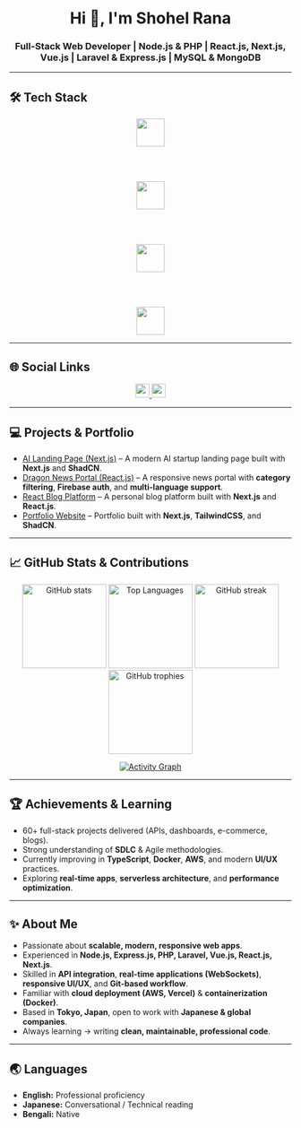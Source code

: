 <h1 align="center">Hi 👋, I'm Shohel Rana</h1>
<h3 align="center">
Full-Stack Web Developer | Node.js & PHP | React.js, Next.js, Vue.js | Laravel & Express.js | MySQL & MongoDB
</h3>

---

## 🛠️ Tech Stack

<div align="center">

<!-- Frontend -->
<img src="https://skillicons.dev/icons?i=html,css,js,ts,react,nextjs,vue,tailwind,bootstrap,shadcn" height="50" />

<br><br>

<!-- Backend -->
<img src="https://skillicons.dev/icons?i=nodejs,express,php,laravel" height="50" />

<br><br>

<!-- Database & API -->
<img src="https://skillicons.dev/icons?i=mysql,mongodb,graphql,postman" height="50" />

<br><br>

<!-- DevOps & Cloud -->
<img src="https://skillicons.dev/icons?i=docker,git,aws,vercel,figma" height="50" />

</div>

---

## 🌐 Social Links

<div align="center">
  <a href="https://www.linkedin.com/in/shohel-rana-tonmoy-39665b318/">
    <img src="https://img.shields.io/static/v1?message=LinkedIn&logo=linkedin&color=0077B5&style=for-the-badge" height="25"/>
  </a>
  <a href="https://www.facebook.com/shohelranatonmoy1996">
    <img src="https://img.shields.io/static/v1?message=Facebook&logo=facebook&color=1877F2&style=for-the-badge" height="25"/>
  </a>
</div>

---

## 💻 Projects & Portfolio

- [AI Landing Page (Next.js)](https://ai-landing-page-next-js.vercel.app/) – A modern AI startup landing page built with **Next.js** and **ShadCN**.  
- [Dragon News Portal (React.js)](https://dragon-news-react-js-66oj.vercel.app/) – A responsive news portal with **category filtering**, **Firebase auth**, and **multi-language support**.  
- [React Blog Platform](https://react-blog-eight-liard.vercel.app/) – A personal blog platform built with **Next.js** and **React.js**.  
- [Portfolio Website](https://protfolio-website-next-js-j971.vercel.app/) – Portfolio built with **Next.js**, **TailwindCSS**, and **ShadCN**.  

---

## 📈 GitHub Stats & Contributions

<div align="center">

<!-- GitHub Stats -->
<img src="https://github-readme-stats.vercel.app/api?username=Rana2324&show_icons=true&theme=radical" height="150" alt="GitHub stats"/>

<!-- Top Languages -->
<img src="https://github-readme-stats.vercel.app/api/top-langs/?username=Rana2324&layout=compact&theme=radical" height="150" alt="Top Languages"/>

<!-- Streak -->
<img src="https://streak-stats.demolab.com?user=Rana2324&theme=radical&hide_border=false" height="150" alt="GitHub streak"/>

<!-- Trophies -->
<img src="https://github-profile-trophy.vercel.app/?username=Rana2324&theme=radical&row=1&margin-w=8&margin-h=8" height="150" alt="GitHub trophies"/>

<!-- Activity Graph -->
[![Activity Graph](https://github-readme-activity-graph.vercel.app/graph?username=Rana2324&theme=dracula)](https://github.com/Rana2324)

</div>

---

## 🏆 Achievements & Learning

- 60+ full-stack projects delivered (APIs, dashboards, e-commerce, blogs).  
- Strong understanding of **SDLC** & Agile methodologies.  
- Currently improving in **TypeScript**, **Docker**, **AWS**, and modern **UI/UX** practices.  
- Exploring **real-time apps**, **serverless architecture**, and **performance optimization**.  

---

## ✨ About Me

- Passionate about **scalable, modern, responsive web apps**.  
- Experienced in **Node.js, Express.js, PHP, Laravel, Vue.js, React.js, Next.js**.  
- Skilled in **API integration**, **real-time applications (WebSockets)**, **responsive UI/UX**, and **Git-based workflow**.  
- Familiar with **cloud deployment (AWS, Vercel)** & **containerization (Docker)**.  
- Based in **Tokyo, Japan**, open to work with **Japanese & global companies**.  
- Always learning → writing **clean, maintainable, professional code**.  

---

## 🌏 Languages

- **English:** Professional proficiency  
- **Japanese:** Conversational / Technical reading  
- **Bengali:** Native  
